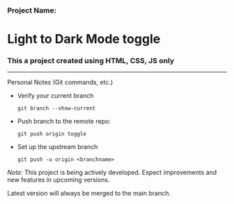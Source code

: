 ### Project Name: 
#  Light to Dark Mode toggle
### This a project created using HTML, CSS, JS only
<hr>

Personal Notes (Git commands, etc.) 
- Verify your current branch

    `
    git branch --show-current
    `
- Push branch to the remote repo: 

    `
    git push origin toggle
    `
- Set up the upstream branch 

    `
    git push -u origin <branchname>
    `

*Note:* This project is being actively developed. Expect improvements and new features in upcoming versions. 

Latest version will always be merged to the main branch.